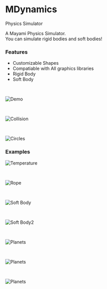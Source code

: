 # MDynamics
Physics Simulator

A Mayami Physics Simulator.
<br />
You can simulate rigid bodies and soft bodies!
<br />

### Features
* Customizable Shapes
* Compatiable with All graphics libraries
* Rigid Body
* Soft Body

<br />

![Demo](assets/screen1.png?raw=true "Demo")

<br />

![Collision](assets/vid1.gif?raw=true "Collision")

<br />

![Circles](assets/example4.gif?raw=true "Circles")

### Examples
![Temperature](assets/example1.gif?raw=true "Temperature")

<br />

![Rope](assets/example2.gif?raw=true "Rope")

<br />

![Soft Body](assets/example3.gif?raw=true "Soft Body")

<br />

![Soft Body2](assets/example6.gif?raw=true "Soft Body2")

<br />

![Planets](assets/example5.gif?raw=true "Planets")

<br />

![Planets](assets/example7.gif?raw=true "Magnet")

<br />

![Planets](assets/example8.gif?raw=true "Masses and Springs")